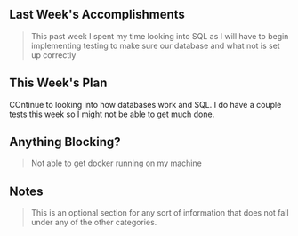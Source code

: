 ## Last Week's Accomplishments

> This past week I spent my time looking into SQL as I will have to begin implementing testing to make sure our database and what not is set up correctly

> 

## This Week's Plan

COntinue to looking into how databases work and SQL. I do have a couple tests this week so I might not be able to get much done.

## Anything Blocking?

>Not able to get docker running on my machine

## Notes

> This is an optional section for any sort of information that does not fall under any of the other categories.
